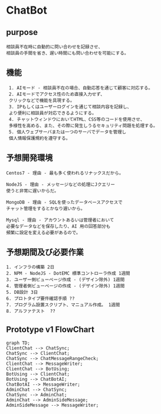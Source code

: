 
# ChatBot

##   purpose
 
	相談員不在時に自動的に問い合わせを記録させ、
	相談員の手間を省き、遅い時間にも問い合わせを可能にする。

## 機能

	 1. AIモード - 相談員不在の場合、自動応答を通じて顧客に対応する。
	 2. AIモードでアクセス性のため直接入力せず、
	 クリックなどで機能を具現する。
	 3. IPもしくはユーザーログインを通じて相談内容を記録し、
	 より便利に相談員が対応できるようにする。
	 4. チャットウィンドウにおいてHTML、CSS等のコードを使用させ、
	 多様性を高める、また、その際に発生しうるセキュリティ問題を処理する。
	 5. 個人ウェブサーバまたは一つのサーバでデータを管理し
	 個人情報保護規約を遵守する。
	 
## 予想開発環境
	Centos7 - 理由 - 最も多く使われるリナックスだから。
	
	NodeJS - 理由 - メッセージなどの処理にJクエリー
	使うと非常に遅いからだ。
	
	MongoDB - 理由 - SQLを使ったデータベースアクセスで
	チャット管理をするとかなり遅いから。
	
	Mysql - 理由 - アカウントあるいは管理者において
	必要なデータなどを保存したり、AI 用の回答部分も
	頻繁に設定を変える必要があるので。
	
## 予想期間及び必要作業
	1. インフラの構築 2日
	2. NPM - NodeJS - DotEMC 標準コントローラ作成 1週間
	3. ユーザー側ビューページ作成 - (デザイン除外) 1週間
	4. 管理者側ビューページの作成 - (デザイン除外) 1週間
	5. DB設計 3日
	6. プロトタイプ要件確認手順 ??
	7. プログラム設置スクリプト、マニュアル作成。 1週間
	8. アルファテスト  ??

## Prototype v1 FlowChart
```mermaid
graph TD;
ClientChat --> ChatSync;
ChatSync --> ClientChat;
ChatSync --> ChatMessageRangeCheck;
ClientChat --> MessageWriter;
ClientChat --> BotUsing;
BotUsing --> ClientChat;
BotUsing --> ChatBotAI;
ChatBotAI --> MessageWriter;
AdminChat --> ChatSync;
ChatSync --> AdminChat;
AdminChat --> AdminSideMessage;
AdminSideMessage --> MessageWriter;
```
